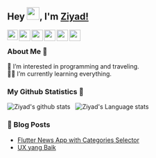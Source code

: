 
## Hey <img src="https://github.com/TheDudeThatCode/TheDudeThatCode/blob/master/Assets/Hi.gif" width="29px">, I'm [Ziyad!](https://www.linkedin.com/in/mziyadam/) 

<a href="https://www.linkedin.com/in/mziyadam/">
  <img align="left" width="24px" src="https://cdn.jsdelivr.net/npm/simple-icons@v3/icons/linkedin.svg"  />
</a>
<a href="https://developers.google.com/profile/u/111410080788658129588?utm_source=developers.google.com">
  <img align="left" width="26px" src="https://cdn.jsdelivr.net/npm/simple-icons@v3/icons/google.svg" />
</a>
<a href="https://www.qwiklabs.com/public_profiles/d1802fc5-f87f-40a6-ae2d-b26926527fd3">
  <img align="left" width="26px" src="https://cdn.jsdelivr.net/npm/simple-icons@v3/icons/qwiklabs.svg" />
</a>
<a href="mailto:mziyad195@gmail.com">
  <img align="left" width="26px" src="https://cdn.jsdelivr.net/npm/simple-icons@v3/icons/gmail.svg" />
</a>
<a href="https://www.youtube.com/channel/UCkqcyU5A2_5VefUEmXHXXEg">
  <img align="left" width="26px" src="https://cdn.jsdelivr.net/npm/simple-icons@v3/icons/youtube.svg" />
</a>
<a href="https://mziyadam.medium.com/">
  <img align="left" width="26px" src="https://cdn.jsdelivr.net/npm/simple-icons@v3/icons/medium.svg" />
</a>

<br />

### About Me 🚀
👀  I’m interested in programming and traveling. </br>
👨‍💻  I’m currently learning everything. </br>

### My Github Statistics 🙌
![Ziyad's github stats](https://github-readme-stats.vercel.app/api?username=mziyadam&show_icons=true&hide_border=true)&nbsp;&nbsp;
![Ziyad's Language stats](https://github-readme-stats-eight-theta.vercel.app/api/top-langs/?username=mziyadam&layout=compact&langs_count=8&hide_border=true)
<br />


### 📕 Blog Posts
- [Flutter News App with Categories Selector](https://mziyad195.medium.com/flutter-news-app-with-categories-selector-e153f8cb5591)
- [UX yang Baik](https://mziyad195.medium.com/ux-yang-baik-923c2cbcc316)
<br/>

<!---
![visitors](https://komarev.com/ghpvc/?username=mziyadam)
- 👋 Hi, I’m @mziyadam
- 👀 I’m interested in Programming and Traveling
- 🌱 I’m currently learning Android Development
- 💞️ I’m looking to collaborate on a Team
- 📫 How to reach me ? You can chat me
mziyadam/mziyadam is a ✨ special ✨ repository because its `README.md` (this file) appears on your GitHub profile.
You can click the Preview link to take a look at your changes.
--->
